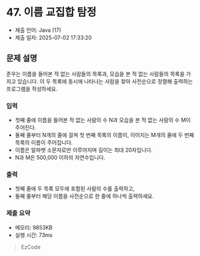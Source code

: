 # 47. 이름 교집합 탐정
- 제출 언어: Java (17)
- 제출 일자: 2025-07-02 17:33:20

## 문제 설명
준우는 이름을 들어본 적 없는 사람들의 목록과, 모습을 본 적 없는 사람들의 목록을 가지고 있습니다. 이 두 목록에 동시에 나타나는 사람을 찾아 사전순으로 정렬해 출력하는 프로그램을 작성하세요.

### 입력
- 첫째 줄에 이름을 들어본 적 없는 사람의 수 N과 모습을 본 적 없는 사람의 수 M이 주어진다. 
- 둘째 줄부터 N개의 줄에 걸쳐 첫 번째 목록의 이름이, 이어지는 M개의 줄에 두 번째 목록의 이름이 주어집니다. 
- 이름은 알파벳 소문자로만 이루어지며 길이는 최대 20자입니다. 
- N과 M은 500,000 이하의 자연수입니다.

### 출력
- 첫째 줄에 두 목록 모두에 포함된 사람의 수를 출력하고, 
- 둘째 줄부터 해당 이름을 사전순으로 한 줄에 하나씩 출력하세요.



### 제출 요약
- 메모리: 9853KB
- 실행 시간: 73ms

> EzCode
